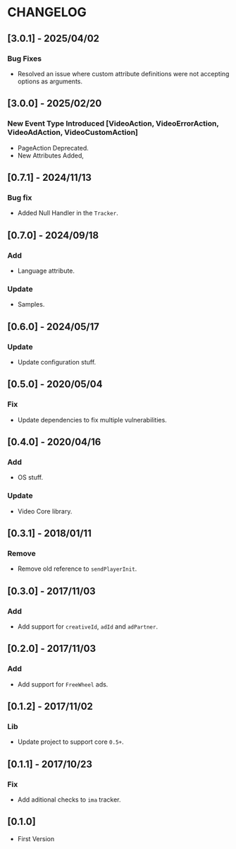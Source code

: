 # CHANGELOG

## [3.0.1] - 2025/04/02

### Bug Fixes

- Resolved an issue where custom attribute definitions were not accepting options as arguments.

## [3.0.0] - 2025/02/20

### New Event Type Introduced [VideoAction, VideoErrorAction, VideoAdAction, VideoCustomAction]

- PageAction Deprecated.
- New Attributes Added,

## [0.7.1] - 2024/11/13

### Bug fix

- Added Null Handler in the `Tracker`.

## [0.7.0] - 2024/09/18

### Add

- Language attribute.

### Update

- Samples.

## [0.6.0] - 2024/05/17

### Update

- Update configuration stuff.

## [0.5.0] - 2020/05/04

### Fix

- Update dependencies to fix multiple vulnerabilities.

## [0.4.0] - 2020/04/16

### Add

- OS stuff.

### Update

- Video Core library.

## [0.3.1] - 2018/01/11

### Remove

- Remove old reference to `sendPlayerInit`.

## [0.3.0] - 2017/11/03

### Add

- Add support for `creativeId`, `adId` and `adPartner`.

## [0.2.0] - 2017/11/03

### Add

- Add support for `FreeWheel` ads.

## [0.1.2] - 2017/11/02

### Lib

- Update project to support core `0.5+`.

## [0.1.1] - 2017/10/23

### Fix

- Add aditional checks to `ima` tracker.

## [0.1.0]

- First Version
